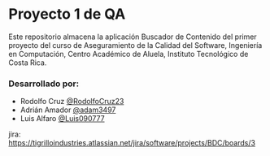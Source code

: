 # Proyecto 1 de QA

Este repositorio almacena la aplicación Buscador de Contenido del primer proyecto del curso de Aseguramiento de la Calidad del Software, Ingeniería en Computación, Centro Académico de Aluela, Instituto Tecnológico de Costa Rica.  

### Desarrollado por:
- Rodolfo Cruz [@RodolfoCruz23](https://github.com/RodolfoCruz23)
- Adrián Amador [@adam3497](https://github.com/adam3497)
- Luis Alfaro [@Luis090777](https://github.com/Luis090777)


jira: https://tigrilloindustries.atlassian.net/jira/software/projects/BDC/boards/3
